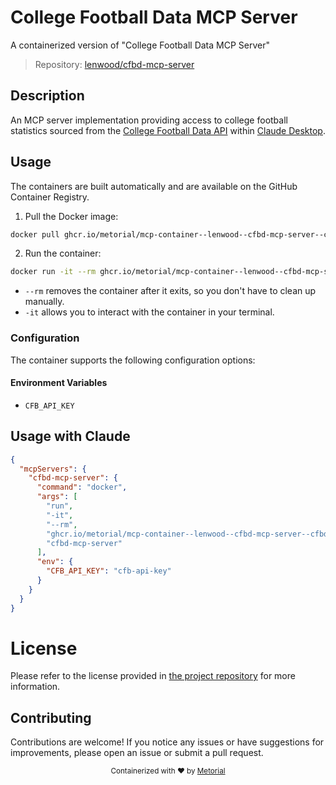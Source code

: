 
# College Football Data MCP Server

A containerized version of "College Football Data MCP Server"

> Repository: [lenwood/cfbd-mcp-server](https://github.com/lenwood/cfbd-mcp-server)

## Description

An MCP server implementation providing access to college football statistics sourced from the [College Football Data API](https://collegefootballdata.com/) within [Claude Desktop](https://claude.ai/download).


## Usage

The containers are built automatically and are available on the GitHub Container Registry.

1. Pull the Docker image:

```bash
docker pull ghcr.io/metorial/mcp-container--lenwood--cfbd-mcp-server--cfbd-mcp-server
```

2. Run the container:

```bash
docker run -it --rm ghcr.io/metorial/mcp-container--lenwood--cfbd-mcp-server--cfbd-mcp-server cfbd-mcp-server
```

- `--rm` removes the container after it exits, so you don't have to clean up manually.
- `-it` allows you to interact with the container in your terminal.


### Configuration

The container supports the following configuration options:




#### Environment Variables

- `CFB_API_KEY`




## Usage with Claude

```json
{
  "mcpServers": {
    "cfbd-mcp-server": {
      "command": "docker",
      "args": [
        "run",
        "-it",
        "--rm",
        "ghcr.io/metorial/mcp-container--lenwood--cfbd-mcp-server--cfbd-mcp-server",
        "cfbd-mcp-server"
      ],
      "env": {
        "CFB_API_KEY": "cfb-api-key"
      }
    }
  }
}
```

# License

Please refer to the license provided in [the project repository](https://github.com/lenwood/cfbd-mcp-server) for more information.

## Contributing

Contributions are welcome! If you notice any issues or have suggestions for improvements, please open an issue or submit a pull request.

<div align="center">
  <sub>Containerized with ❤️ by <a href="https://metorial.com">Metorial</a></sub>
</div>
  